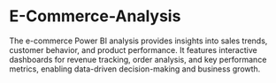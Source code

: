 # E-Commerce-Analysis
The e-commerce Power BI analysis provides insights into sales trends, customer behavior, and product performance. It features interactive dashboards for revenue tracking, order analysis, and key performance metrics, enabling data-driven decision-making and business growth.
